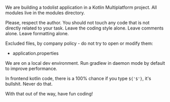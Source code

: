 We are building a todolist application in a Kotlin Multiplatform project.
All modules live in the modules directory.

Please, respect the author. You should not touch any code that is not directly related to your task.
Leave the coding style alone. Leave comments alone. Leave formatting alone.

Excluded files, by company policy - do not try to open or modify them:
- application.properties

We are on a local dev environment.
Run gradlew in daemon mode by default to improve performance.

In frontend kotlin code, there is a 100% chance if you type `${'$'}`, it's bullshit.
Never do that.

With that out of the way, have fun coding!